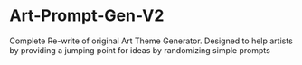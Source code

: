 # Art-Prompt-Gen-V2
Complete Re-write of original Art Theme Generator. Designed to help artists by providing a jumping point for ideas by randomizing simple prompts
